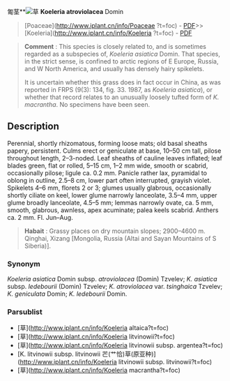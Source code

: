 匍茎**<img src=http://flora.huh.harvard.edu/FloraData/002/Vol22/CH/ch-qia-14.gif>草 **Koeleria atroviolacea** Domin

> [Poaceae](http://www.iplant.cn/info/Poaceae ?t=foc) - [PDF](http://iplant.cn/foc/pdf/Poaceae.pdf)>>[Koeleria](http://www.iplant.cn/info/Koeleria ?t=foc) - [PDF](http://www.iplant.cn/foc/pdf/Koeleria.pdf)

> **Comment** : 
> This species is closely related to, and is sometimes regarded as a subspecies of, *Koeleria asiatica* Domin. That species, in the strict sense, is confined to arctic regions of E Europe, Russia, and W North America, and usually has densely hairy spikelets.
>
> It is uncertain whether this grass does in fact occur in China, as was reported in FRPS (9(3): 134, fig. 33. 1987, as *Koeleria asiatica*), or whether that record relates to an unusually loosely tufted form of *K. macrantha*. No specimens have been seen.

## Description

Perennial, shortly rhizomatous, forming loose mats; old basal sheaths papery, persistent. Culms erect or geniculate at base, 10–50 cm tall, pilose throughout length, 2–3-noded. Leaf sheaths of cauline leaves inflated; leaf blades green, flat or rolled, 5–15 cm, 1–2 mm wide, smooth or scabrid, occasionally pilose; ligule ca. 0.2 mm. Panicle rather lax, pyramidal to oblong in outline, 2.5–8 cm, lower part often interrupted, grayish violet. Spikelets 4–6 mm, florets 2 or 3; glumes usually glabrous, occasionally shortly ciliate on keel, lower glume narrowly lanceolate, 3.5–4 mm, upper glume broadly lanceolate, 4.5–5 mm; lemmas narrowly ovate, ca. 5 mm, smooth, glabrous, awnless, apex acuminate; palea keels scabrid. Anthers ca. 2 mm. Fl. Jun–Aug.

> **Habait** : 
> Grassy places on dry mountain slopes; 2900–4600 m. Qinghai, Xizang [Mongolia, Russia (Altai and Sayan Mountains of S Siberia)].

### Synonym
*Koeleria asiatica* Domin subsp. *atroviolacea* (Domin) Tzvelev; *K. asiatica* subsp. *ledebourii* (Domin) Tzvelev; *K.* *atroviolacea* var. *tsinghaica* Tzvelev; *K. geniculata* Domin; *K. ledebourii* Domin.

### Parsublist

* [草](http://www.iplant.cn/info/Koeleria altaica?t=foc)
* [草](http://www.iplant.cn/info/Koeleria litvinowii?t=foc)
* [草](http://www.iplant.cn/info/Koeleria litvinowii subsp. argentea?t=foc)
* [K.  litvinowii subsp. litvinowii  芒(艹恰)草(原亚种)](http://www.iplant.cn/info/Koeleria litvinowii subsp. litvinowii?t=foc)
* [草](http://www.iplant.cn/info/Koeleria macrantha?t=foc)
